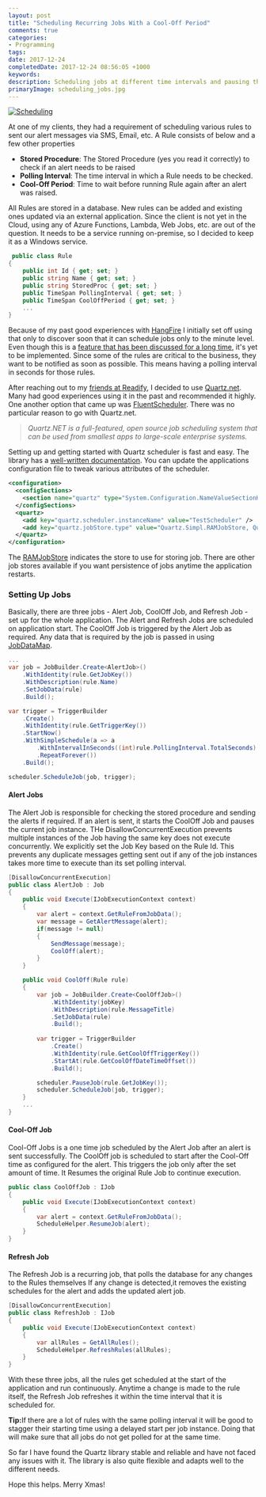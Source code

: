 ```yaml
---
layout: post
title: "Scheduling Recurring Jobs With a Cool-Off Period"
comments: true
categories: 
- Programming
tags: 
date: 2017-12-24
completedDate: 2017-12-24 08:56:05 +1000
keywords: 
description: Scheduling jobs at different time intervals and pausing them in between.
primaryImage: scheduling_jobs.jpg
---
```


<a href="https://flic.kr/p/8ys6Hs" class="center" ><img class="center" alt="Scheduling" src="{{site.images_root}}\scheduling_jobs.jpg" /></a>

At one of my clients, they had a requirement of scheduling various rules to sent our alert messages via SMS, Email, etc. A Rule consists of below and a few other properties

- **Stored Procedure**: The Stored Procedure (yes you read it correctly) to check if an alert needs to be raised
- **Polling Interval**: The time interval in which a Rule needs to be checked.
- **Cool-Off Period**: Time to wait before running Rule again after an alert was raised.

All Rules are stored in a database. New rules can be added and existing ones updated via an external application. Since the client is not yet in the Cloud, using any of Azure Functions, Lambda, Web Jobs, etc. are out of the question. It needs to be a service running on-premise, so I decided to keep it as a Windows service.

``` csharp
 public class Rule
{
    public int Id { get; set; }
    public string Name { get; set; }
    public string StoredProc { get; set; }
    public TimeSpan PollingInterval { get; set; }
    public TimeSpan CoolOffPeriod { get; set; }
    ...
}
```

Because of my past good experiences with [HangFire](https://www.hangfire.io/) I initially set off using that only to discover soon that it can schedule jobs only to the minute level. Even though this is a [feature that has been discussed for a long time](https://github.com/HangfireIO/Hangfire/issues/167), it's yet to be implemented. Since some of the rules are critical to the business, they want to be notified as soon as possible. This means having a polling interval in seconds for those rules.

After reaching out to my [friends at Readify](http://www.rahulpnath.com/blog/finding-a-job-abroad/), I decided to use [Quartz.net](https://www.quartz-scheduler.net/). Many had good experiences using it in the past and recommended it highly. One another option that came up was [FluentScheduler](https://github.com/fluentscheduler/FluentScheduler). There was no particular reason to go with Quartz.net. 

> *Quartz.NET is a full-featured, open source job scheduling system that can be used from smallest apps to large-scale enterprise systems.*

Setting up and getting started with Quartz scheduler is fast and easy. The library has a [well-written documentation](https://www.quartz-scheduler.net/documentation/index.html). You can update the applications configuration file to tweak various attributes of the scheduler.

``` xml App/Web.config file
<configuration>
  <configSections>
    <section name="quartz" type="System.Configuration.NameValueSectionHandler, System, Version=1.0.5000.0,Culture=neutral, PublicKeyToken=b77a5c561934e089" />
  </configSections>
  <quartz>
    <add key="quartz.scheduler.instanceName" value="TestScheduler" />
    <add key="quartz.jobStore.type" value="Quartz.Simpl.RAMJobStore, Quartz" />
  </quartz>
</configuration>
```

The [RAMJobStore](http://www.quartz-scheduler.org/api/2.2.1/org/quartz/simpl/RAMJobStore.html) indicates the store to use for storing job. There are other job stores available if you want persistence of jobs anytime the application restarts. 

### Setting Up Jobs

Basically, there are three jobs - Alert Job, CoolOff Job, and Refresh Job - set up for the whole application. The Alert and Refresh Jobs are scheduled on application start. The CoolOff Job is triggered by the Alert Job as required. Any data that is required by the job is passed in using [JobDataMap](https://www.quartz-scheduler.net/documentation/quartz-2.x/tutorial/more-about-jobs.html#jobdatamap).

``` csharp Schedule an Alert Job
...
var job = JobBuilder.Create<AlertJob>()
    .WithIdentity(rule.GetJobKey())
    .WithDescription(rule.Name)
    .SetJobData(rule)
    .Build();

var trigger = TriggerBuilder
    .Create()
    .WithIdentity(rule.GetTriggerKey())
    .StartNow()
    .WithSimpleSchedule(a => a
        .WithIntervalInSeconds((int)rule.PollingInterval.TotalSeconds)
        .RepeatForever())
    .Build();

scheduler.ScheduleJob(job, trigger);
```

#### **Alert Jobs**

The Alert Job is responsible for checking the stored procedure and sending the alerts if required. If an alert is sent, it starts the CoolOff Job and pauses the current job instance. THe DisallowConcurrentExecution prevents multiple instances of the Job having the same key does not execute concurrently. We explicitly set the Job Key based on the Rule Id. This prevents any duplicate messages getting sent out if any of the job instances takes more time to execute than its set polling interval.

``` csharp
[DisallowConcurrentExecution]
public class AlertJob : Job
{
    public void Execute(IJobExecutionContext context)
    {
        var alert = context.GetRuleFromJobData();
        var message = GetAlertMessage(alert);
        if(message != null)
        {
            SendMessage(message);
            CoolOff(alert);
        }    
    }

    public void CoolOff(Rule rule)
    {
        var job = JobBuilder.Create<CoolOffJob>()
            .WithIdentity(jobKey)
            .WithDescription(rule.MessageTitle)
            .SetJobData(rule)
            .Build();
        
        var trigger = TriggerBuilder
            .Create()
            .WithIdentity(rule.GetCoolOffTriggerKey())
            .StartAt(rule.GetCoolOffDateTimeOffset())
            .Build();

        scheduler.PauseJob(rule.GetJobKey());
        scheduler.ScheduleJob(job, trigger);
    }
    ...
}
```


#### **Cool-Off Job**

Cool-Off Jobs is a one time job scheduled by the Alert Job after an alert is sent successfully. The CoolOff job is scheduled to start after the Cool-Off time as configured for the alert. This triggers the job only after the set amount of time. It Resumes the original Rule Job to continue execution.

``` csharp
public class CoolOffJob : IJob
{
    public void Execute(IJobExecutionContext context)
    {
        var alert = context.GetRuleFromJobData();
        ScheduleHelper.ResumeJob(alert);
    }
}
```

#### **Refresh Job**

The Refresh Job is a recurring job, that polls the database for any changes to the Rules themselves If any change is detected,it removes the existing schedules for the alert and adds the updated alert job. 

``` csharp
[DisallowConcurrentExecution]
public class RefreshJob : IJob
{
    public void Execute(IJobExecutionContext context)
    {
        var allRules = GetAllRules();
        ScheduleHelper.RefreshRules(allRules);
    }
}
```

With these three jobs, all the rules get scheduled at the start of the application and run continuously. Anytime a change is made to the rule itself, the Refresh Job refreshes it within the time interval that it is scheduled for. 

<div class="alert alert-info">
<b>Tip:</b>If there are a lot of rules with the same polling interval it will be good to stagger their starting time using a delayed start per job instance. Doing that will make sure that all jobs do not get polled for at the same time.
</div>

So far I have found the Quartz library stable and reliable and have not faced any issues with it. The library is also quite flexible and adapts well to the different needs. 

Hope this helps. Merry Xmas!